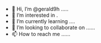 - 👋 Hi, I’m @gerald9h .....
- 👀 I’m interested in .
- 🌱 I’m currently learning ....
- 💞️ I’m looking to collaborate on ......
- 📫 How to reach me ......

<!---
gerald9h/gerald9h is a ✨ special ✨ repository because its `README.md` (this file) appears on your GitHub profile.
You can click the Preview link to take a look at your changes.
--->

